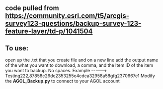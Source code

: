 ## code pulled from https://community.esri.com/t5/arcgis-survey123-questions/backup-survey-123-feature-layer/td-p/1041504

## To use: 
open up the .txt that you create file and on a new line add the output name of the what you want to download, a comma, and the Item ID of the item you want to backup. No spaces.
Example ----->     Testing222,87858c26de2353255e4cdca32958a58gfg2370667e1
Modify the **AGOL_Backup.py** to connect to your AGOL account
